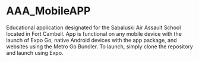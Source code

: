 # AAA_MobileAPP
Educational application designated for the Sabaluski Air Assault School located in Fort Cambell. App is functional on any mobile device with the launch of Expo Go, native Android devices with the app package, and websites using the Metro Go Bundler. To launch, simply clone the repository and launch using Expo.
